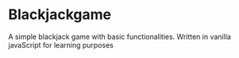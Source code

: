 # Blackjackgame
 A simple blackjack game with basic functionalities. Written in vanilla javaScript for learning purposes
